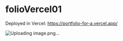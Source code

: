 # folioVercel01

Deployed in Vercel: https://portfolio-for-a.vercel.app/ 

![Uploading image.png…]()

